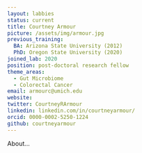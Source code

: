 ```yaml
---
layout: labbies
status: current
title: Courtney Armour
picture: /assets/img/armour.jpg
previous_training:
  BA: Arizona State University (2012)
  PhD: Oregon State University (2020)
joined_lab: 2020
position: post-doctoral research fellow
theme_areas:
  - Gut Microbiome
  - Colorectal Cancer
email: armourc@umich.edu 
website: 
twitter: CourtneyRArmour
linkedin: linkedin.com/in/courtneyarmour/
orcid: 0000-0002-5250-1224
github: courtneyarmour 
---
```


About...
